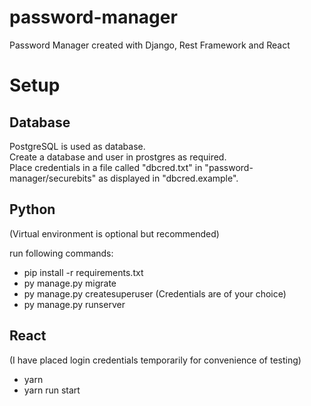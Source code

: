 # password-manager
Password Manager created with Django, Rest Framework and React

# Setup

## Database
PostgreSQL is used as database.<br>
Create a database and user in prostgres as required.<br>
Place credentials in a file called "dbcred.txt" in "password-manager/securebits" as displayed in "dbcred.example".<br>

## Python
(Virtual environment is optional but recommended)

run following commands:<br>
+ pip install -r requirements.txt
+ py manage.py migrate
+ py manage.py createsuperuser (Credentials are of your choice)
+ py manage.py runserver

## React
(I have placed login credentials temporarily for convenience of testing)<br>
+ yarn
+ yarn run start